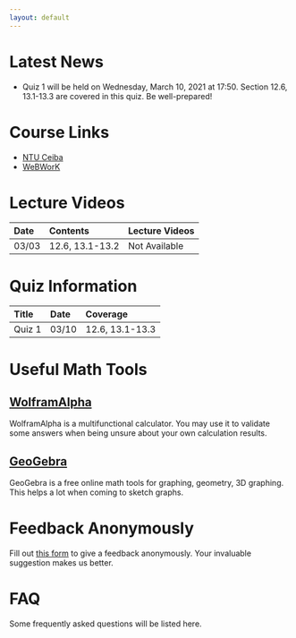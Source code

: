 ```yaml
---
layout: default
---
```


# Latest News
- Quiz 1 will be held on Wednesday, March 10, 2021 at 17:50. Section 12.6, 13.1-13.3 are covered in this quiz. Be well-prepared!

# Course Links
- [NTU Ceiba](https://ceiba.ntu.edu.tw/)
- [WeBWorK](http://webwork.math.ntu.edu.tw/webwork2/1092MATH4008_07/)

# Lecture Videos
| Date  | Contents        | Lecture Videos |
|:------|:----------------|:---------------|
| 03/03 | 12.6, 13.1-13.2 | Not Available  |

# Quiz Information
| Title  | Date  | Coverage        |
|:-------|:------|:----------------|
| Quiz 1 | 03/10 | 12.6, 13.1-13.3 |

# Useful Math Tools
## [WolframAlpha](https://www.wolframalpha.com/)
WolframAlpha is a multifunctional calculator. You may use it to validate some answers when being unsure about your own calculation results.
## [GeoGebra](https://www.geogebra.org/?lang=zh-TW)
GeoGebra is a free online math tools for graphing, geometry, 3D graphing. This helps a lot when coming to sketch graphs.

# Feedback Anonymously
Fill out [this form](https://peing.net/zh-TW/1011_cychien) to give a feedback anonymously. Your invaluable suggestion makes us better.

# FAQ
Some frequently asked questions will be listed here.
